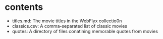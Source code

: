 # contents

* titles.md: The movie titles in the WebFlyx collectio0n
* classics.csv: A comma-separated list of classic movies
* quotes: A directory of files conatining memorable quotes from movies
